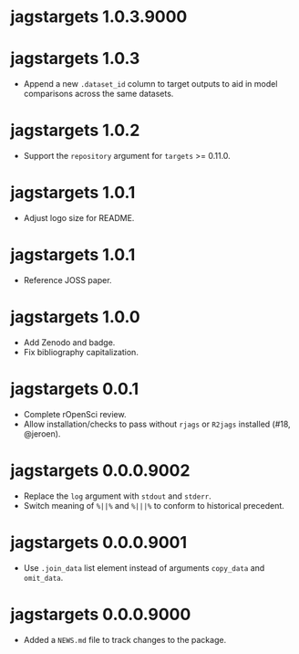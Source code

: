# jagstargets 1.0.3.9000



# jagstargets 1.0.3

* Append a new `.dataset_id` column to target outputs to aid in model comparisons across the same datasets.

# jagstargets 1.0.2

* Support the `repository` argument for `targets` >= 0.11.0.

# jagstargets 1.0.1

* Adjust logo size for README.

# jagstargets 1.0.1

* Reference JOSS paper.

# jagstargets 1.0.0

* Add Zenodo and badge.
* Fix bibliography capitalization.

# jagstargets 0.0.1

* Complete rOpenSci review.
* Allow installation/checks to pass without `rjags` or `R2jags` installed (#18, @jeroen).

# jagstargets 0.0.0.9002

* Replace the `log` argument with `stdout` and `stderr`.
* Switch meaning of `%||%` and `%|||%` to conform to historical precedent.

# jagstargets 0.0.0.9001

* Use `.join_data` list element instead of arguments `copy_data` and `omit_data`.

# jagstargets 0.0.0.9000

* Added a `NEWS.md` file to track changes to the package.
